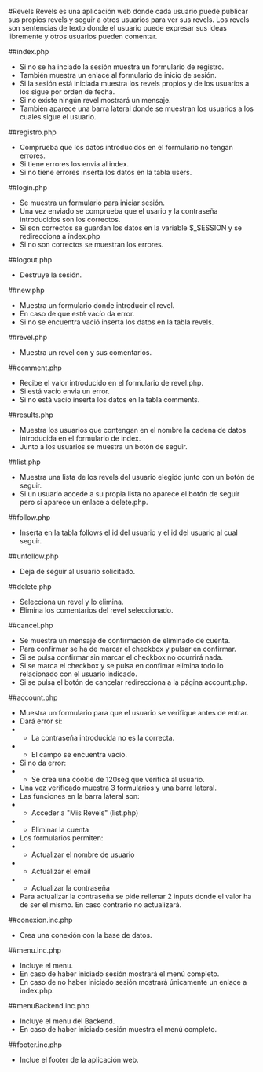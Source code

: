 #Revels
Revels es una aplicación web donde cada usuario puede publicar sus propios revels y seguir a otros usuarios para ver sus revels. Los revels son sentencias de texto donde el usuario puede expresar sus ideas libremente y otros usuarios pueden comentar.

##index.php
 * Si no se ha inciado la sesión muestra un formulario de registro.
 * También muestra un enlace al formulario de inicio de sesión.
 * Si la sesión está iniciada muestra los revels propios y de los usuarios a los sigue por orden de fecha.
 * Si no existe ningún revel mostrará un mensaje.
 * También aparece una barra lateral donde se muestran los usuarios
    a los cuales sigue el usuario.
	
##registro.php
 * Comprueba que los datos introducidos en el formulario no tengan errores.
 * Si tiene errores los envia al index.
 * Si no tiene errores inserta los datos en la tabla users.

##login.php
 * Se muestra un formulario para iniciar sesión.
 * Una vez enviado se comprueba que el usario y la contraseña introducidos son los correctos.
 * Si son correctos se guardan los datos en la variable $_SESSION y se redirecciona a index.php
 * Si no son correctos se muestran los errores.

##logout.php 
 * Destruye la sesión.
 
##new.php
 * Muestra un formulario donde introducir el revel.
 * En caso de que esté vacío da error.
 * Si no se encuentra vació inserta los datos en la tabla revels.

##revel.php
* Muestra un revel con y sus comentarios.

##comment.php
 * Recibe el valor introducido en el formulario de revel.php.
 * Si está vacío envia un error.
 * Si no está vacío inserta los datos en la tabla comments.
 
##results.php
 * Muestra los usuarios que contengan en el nombre la cadena de datos introducida en el formulario de index.
 * Junto a los usuarios se muestra un botón de seguir.
 
##list.php
 * Muestra una lista de los revels del usuario elegido junto con un botón de seguir.
 * Si un usuario accede a su propia lista no aparece el botón de seguir pero si aparece un enlace a delete.php.
 
##follow.php
 * Inserta en la tabla follows el id del usuario y el id del usuario al cual seguir.
 
##unfollow.php
* Deja de seguir al usuario solicitado.

##delete.php
* Selecciona un revel y lo elimina.
* Elimina los comentarios del revel seleccionado.

##cancel.php
 * Se muestra un mensaje de confirmación de eliminado de cuenta.
 * Para confirmar se ha de marcar el checkbox y pulsar en confirmar.
 * Si se pulsa confirmar sin marcar el checkbox no ocurrirá nada.
 * Si se marca el checkbox y se pulsa en confimar elimina todo lo relacionado con el usuario indicado.
 * Si se pulsa el botón de cancelar redirecciona a la página account.php.
 
##account.php
 * Muestra un formulario para que el usuario se verifique antes de entrar.
 * Dará error si:
 *    - La contraseña introducida no es la correcta.
 *    - El campo se encuentra vacío.
 * Si no da error:
 *    - Se crea una cookie de 120seg que verifica al usuario.
 * Una vez verificado muestra 3 formularios y una barra lateral.
 * Las funciones en la barra lateral son:
 *    - Acceder a "Mis Revels" (list.php)
 *    - Eliminar la cuenta
 * Los formularios permiten:
 *    - Actualizar el nombre de usuario
 *    - Actualizar el email
 *    - Actualizar la contraseña
 * Para actualizar la contraseña se pide rellenar 2 inputs donde el valor ha de ser el mismo. En caso contrario no actualizará.

##conexion.inc.php
* Crea una conexión con la base de datos.

##menu.inc.php
* Incluye el menu.
* En caso de haber iniciado sesión mostrará el menú completo.
* En caso de no haber iniciado sesión mostrará únicamente un enlace a index.php.

##menuBackend.inc.php
* Incluye el menu del Backend.
* En caso de haber iniciado sesión muestra el menú completo.

##footer.inc.php
* Inclue el footer de la aplicación web.